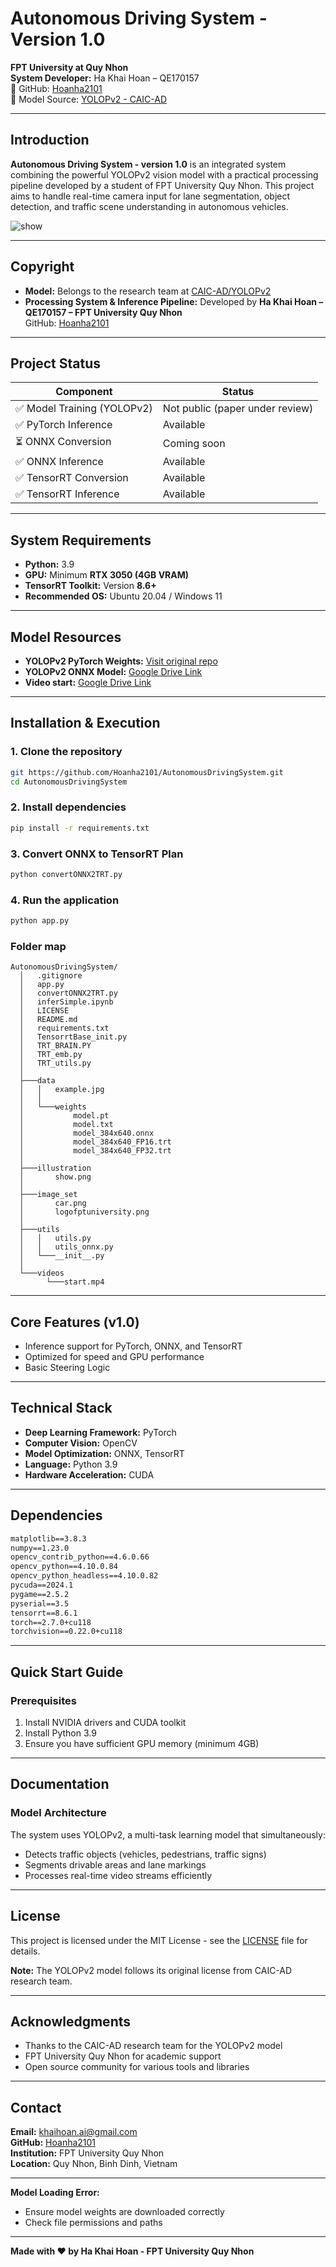 # Autonomous Driving System - Version 1.0

**FPT University at Quy Nhon**  
**System Developer:** Ha Khai Hoan – QE170157  
📌 GitHub: [Hoanha2101](https://github.com/Hoanha2101/Hoanha2101)  
📌 Model Source: [YOLOPv2 - CAIC-AD](https://github.com/CAIC-AD/YOLOPv2)

---

## Introduction

**Autonomous Driving System - version 1.0** is an integrated system combining the powerful YOLOPv2 vision model with a practical processing pipeline developed by a student of FPT University Quy Nhon. This project aims to handle real-time camera input for lane segmentation, object detection, and traffic scene understanding in autonomous vehicles.

![show](illustration/show.png)

---

## Copyright

- **Model:** Belongs to the research team at [CAIC-AD/YOLOPv2](https://github.com/CAIC-AD/YOLOPv2)
- **Processing System & Inference Pipeline:** Developed by **Ha Khai Hoan – QE170157 – FPT University Quy Nhon**  
  GitHub: [Hoanha2101](https://github.com/Hoanha2101/Hoanha2101)

---

## Project Status

| Component                    | Status                         |
|-----------------------------|--------------------------------|
| ✅ Model Training (YOLOPv2)  | Not public (paper under review) |
| ✅ PyTorch Inference         | Available                      |
| ⏳ ONNX Conversion           | Coming soon                    |
| ✅ ONNX Inference            | Available                      |
| ✅ TensorRT Conversion       | Available                      |
| ✅ TensorRT Inference        | Available                      |

---

## System Requirements

- **Python:** 3.9
- **GPU:** Minimum **RTX 3050 (4GB VRAM)**
- **TensorRT Toolkit:** Version **8.6+**
- **Recommended OS:** Ubuntu 20.04 / Windows 11

---

## Model Resources

- **YOLOPv2 PyTorch Weights:** [Visit original repo](https://github.com/CAIC-AD/YOLOPv2)
- **YOLOPv2 ONNX Model:** [Google Drive Link](https://drive.google.com/drive/folders/16Xr0UpPBti_QGFJ3iLP_0Gvh2teuQA-M?usp=sharing)
- **Video start:** [Google Drive Link](https://drive.google.com/drive/folders/16Xr0UpPBti_QGFJ3iLP_0Gvh2teuQA-M?usp=sharing)
---

## Installation & Execution

### 1. Clone the repository
```bash
git https://github.com/Hoanha2101/AutonomousDrivingSystem.git
cd AutonomousDrivingSystem
```

### 2. Install dependencies
```bash
pip install -r requirements.txt
```
### 3. Convert ONNX to TensorRT Plan
```bash
python convertONNX2TRT.py
```

### 4. Run the application
```bash
python app.py
```
### Folder map
```
AutonomousDrivingSystem/
  │   .gitignore
  │   app.py
  │   convertONNX2TRT.py
  │   inferSimple.ipynb
  │   LICENSE
  │   README.md
  │   requirements.txt
  │   TensorrtBase_init.py
  │   TRT_BRAIN.PY
  │   TRT_emb.py
  │   TRT_utils.py
  │
  ├───data
  │   │   example.jpg
  │   │
  │   └───weights
  │           model.pt
  │           model.txt
  │           model_384x640.onnx
  │           model_384x640_FP16.trt
  │           model_384x640_FP32.trt
  │
  ├───illustration
  │       show.png
  │
  ├───image_set
  │       car.png
  │       logofptuniversity.png
  │
  ├───utils
  │   │   utils.py
  │   │   utils_onnx.py
  │   └───__init__.py
  │   
  └───videos
        └───start.mp4

```
---

## Core Features (v1.0)

- Inference support for PyTorch, ONNX, and TensorRT
- Optimized for speed and GPU performance
- Basic Steering Logic
---


## Technical Stack

- **Deep Learning Framework:** PyTorch
- **Computer Vision:** OpenCV
- **Model Optimization:** ONNX, TensorRT
- **Language:** Python 3.9
- **Hardware Acceleration:** CUDA

---

## Dependencies

```txt
matplotlib==3.8.3
numpy==1.23.0
opencv_contrib_python==4.6.0.66
opencv_python==4.10.0.84
opencv_python_headless==4.10.0.82
pycuda==2024.1
pygame==2.5.2
pyserial==3.5
tensorrt==8.6.1
torch==2.7.0+cu118
torchvision==0.22.0+cu118
```

---

## Quick Start Guide

### Prerequisites
1. Install NVIDIA drivers and CUDA toolkit
2. Install Python 3.9
3. Ensure you have sufficient GPU memory (minimum 4GB)

---

## Documentation

### Model Architecture
The system uses YOLOPv2, a multi-task learning model that simultaneously:
- Detects traffic objects (vehicles, pedestrians, traffic signs)
- Segments drivable areas and lane markings
- Processes real-time video streams efficiently

---

## License

This project is licensed under the MIT License - see the [LICENSE](LICENSE) file for details.

**Note:** The YOLOPv2 model follows its original license from CAIC-AD research team.

---

## Acknowledgments

- Thanks to the CAIC-AD research team for the YOLOPv2 model
- FPT University Quy Nhon for academic support
- Open source community for various tools and libraries

---

## Contact

**Email:** khaihoan.ai@gmail.com  
**GitHub:** [Hoanha2101](https://github.com/Hoanha2101/Hoanha2101)  
**Institution:** FPT University Quy Nhon  
**Location:** Quy Nhon, Binh Dinh, Vietnam

---

**Model Loading Error:**
- Ensure model weights are downloaded correctly
- Check file permissions and paths

---

**Made with ❤️ by Ha Khai Hoan - FPT University Quy Nhon**